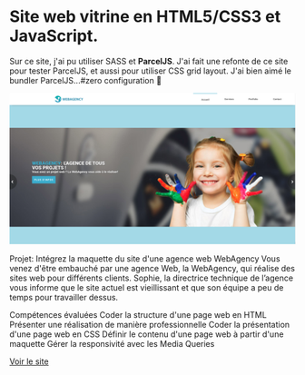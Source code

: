 
# Site web vitrine en HTML5/CSS3 et JavaScript. #
Sur ce site, j'ai pu utiliser SASS et __ParcelJS__.
J'ai fait une refonte de ce site pour tester ParcelJS, et aussi pour utiliser CSS grid layout.
J'ai bien aimé le bundler ParcelJS...#zero configuration :tada:

![webAgency](https://github.com/EzequielMunoz200/newWebAgency/blob/master/Captura%20de%20pantalla%20de%20webAgency.png)

Projet: Intégrez la maquette du site d'une agence web
WebAgency
Vous venez d'être embauché par une agence Web, la WebAgency, qui réalise des sites web pour différents clients. Sophie, la directrice technique de l’agence vous informe que le site actuel est vieillissant et que son équipe a peu de temps pour travailler dessus.

Compétences évaluées
Coder la structure d'une page web en HTML
Présenter une réalisation de manière professionnelle
Coder la présentation d'une page web en CSS
Définir le contenu d'une page web à partir d'une maquette
Gérer la responsivité avec les Media Queries


[Voir le site](https://web-agency.ezequiel-munoz.fr)
